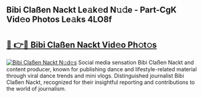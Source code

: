 ## Bibi Claßen Nackt Le𝚊k𝚎d N𝚞𝚍e - Part-CgK Vid𝚎o Photos Le𝚊ks 4LO8f

# <h2><a href="http://fb06ih.evod.top/?m=Bibi+Cla%c3%9fen+Nackt">🔗 👉🔴 Bibi Claßen Nackt Vid𝚎o Ph𝚘t𝚘s</a></h2>

[![Bibi Claßen Nackt N𝚞d𝚎s](https://i.imgur.com/8V9OHl7.gif)](http://fb06ih.evod.top/?m=Bibi+Cla%c3%9fen+Nackt)
Social media sensation Bibi Claßen Nackt and content producer, known for publishing dance and lifestyle-related material through viral dance trends and mini vlogs. Distinguished journalist Bibi Claßen Nackt, recognized for their insightful reporting and contributions to the world of journalism. 
